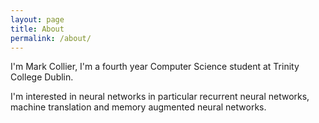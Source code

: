 ```yaml
---
layout: page
title: About
permalink: /about/
---
```


I'm Mark Collier, I'm a fourth year Computer Science student at Trinity College Dublin.

I'm interested in neural networks in particular recurrent neural networks, machine translation and memory augmented neural networks. 
